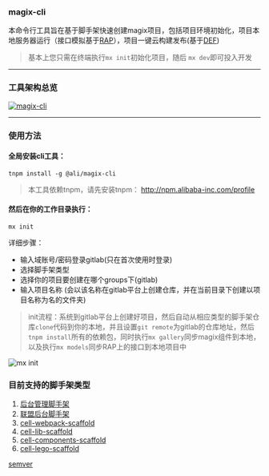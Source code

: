 ### magix-cli


本命令行工具旨在基于脚手架快速创建magix项目，包括项目环境初始化，项目本地服务器运行（接口模拟基于[RAP](https://rap2.alibaba-inc.com)），项目一键云构建发布(基于[DEF](https://def.alibaba-inc.com))
> 基本上您只需在终端执行`mx init`初始化项目，随后 `mx dev`即可投入开发

------------

### 工具架构总览
[![magix-cli](https://img.alicdn.com/tfs/TB1os1SL9zqK1RjSZFHXXb3CpXa-2676-1104.jpg)](https://img.alicdn.com/tfs/TB1os1SL9zqK1RjSZFHXXb3CpXa-2676-1104.jpg)

----------

### 使用方法

#### 全局安装cli工具：

    tnpm install -g @ali/magix-cli


> 本工具依赖tnpm，请先安装tnpm： http://npm.alibaba-inc.com/profile


#### 然后在你的工作目录执行：

    mx init

详细步骤：

  * 输入域账号/密码登录gitlab(只在首次使用时登录)
  * 选择脚手架类型
  * 选择你的项目要创建在哪个groups下(gitlab)
  * 输入项目名称 (会以该名称在gitlab平台上创建仓库，并在当前目录下创建以项目名称为名的文件夹)

> init流程：系统到gitlab平台上创建好项目，然后自动从相应类型的脚手架仓库`clone`代码到你的本地，并且设置`git remote`为gitlab的仓库地址，然后`tnpm install`所有的依赖包，同时执行`mx gallery`同步magix组件到本地，以及执行`mx models`同步RAP上的接口到本地项目中

  ![mx init](https://img.alicdn.com/tfs/TB1SuCprDtYBeNjy1XdXXXXyVXa-1436-1226.gif)


### 目前支持的脚手架类型
  1. [后台管理脚手架](http://gitlab.alibaba-inc.com/mm/zs_scaffold)
  2. [联盟后台脚手架](http://gitlab.alibaba-inc.com/mm/union_scaffold)
  3. [cell-webpack-scaffold](http://gitlab.alibaba-inc.com/cell/cell-webpack-scaffold)
  4. [cell-lib-scaffold](http://gitlab.alibaba-inc.com/cell/cell-lib-scaffold)
  5. [cell-components-scaffold](http://gitlab.alibaba-inc.com/cell/cell-components-scaffold)
  6. [cell-lego-scaffold](http://gitlab.alibaba-inc.com/cell/cell-lego-scaffold)


[semver](http://semver.org/)
